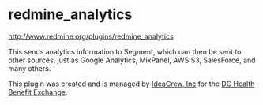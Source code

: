 # redmine_analytics

http://www.redmine.org/plugins/redmine_analytics

This sends analytics information to Segment, which can then be sent to other sources, just as Google Analytics, MixPanel, AWS S3, SalesForce, and many others.

This plugin was created and is managed by [IdeaCrew, Inc](http://ideacrew.com) for the [DC Health Benefit Exchange](http://hbx.dc.gov/).
